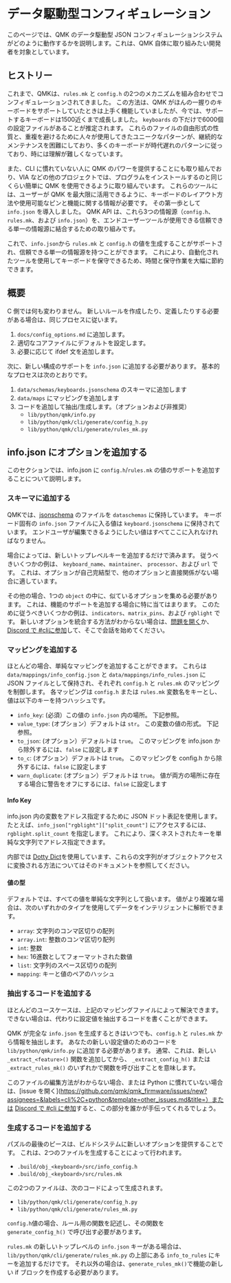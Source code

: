 # データ駆動型コンフィギュレーション

<!---
  grep --no-filename "^[ ]*git diff" docs/ja/*.md | sh
  original document: 0.12.7:docs/data_driven_config.md
  git diff 0.12.7 HEAD -- docs/data_driven_config.md | cat
-->

このページでは、QMK のデータ駆動型 JSON コンフィギュレーションシステムがどのように動作するかを説明します。これは、QMK 自体に取り組みたい開発者を対象としています。

## ヒストリー

これまで、QMKは、`rules.mk` と `config.h` の2つのメカニズムを組み合わせでコンフィギュレーションされてきました。
この方法は、QMK がほんの一握りのキーボードをサポートしていたときは上手く機能していましたが、今では、サポートするキーボードは1500近くまで成長しました。
`keyboards` の下だけで6000個の設定ファイルがあることが推定されます。
これらのファイルの自由形式の性質と、重複を避けるために人々が使用してきたユニークなパターンが、継続的なメンテナンスを困難にしており、多くのキーボードが時代遅れのパターンに従っており、時には理解が難しくなっています。

また、CLI に慣れていない人に QMK のパワーを提供することにも取り組んでおり、VIA などの他のプロジェクトでは、プログラムをインストールするのと同じくらい簡単に QMK を使用できるように取り組んでいます。
これらのツールには、ユーザーが QMK を最大限に活用できるように、キーボードのレイアウト方法や使用可能なピンと機能に関する情報が必要です。
その第一歩として `info.json` を導入しました。
QMK API は、これら3つの情報源（`config.h`、` rules.mk`、および `info.json`）を、エンドユーザーツールが使用できる信頼できる単一の情報源に結合するための取り組みです。

これで、`info.json`から `rules.mk` と `config.h` の値を生成することがサポートされ、信頼できる単一の情報源を持つことができます。
これにより、自動化されたツールを使用してキーボードを保守できるため、時間と保守作業を大幅に節約できます。

## 概要

C 側では何も変わりません。
新しいルールを作成したり、定義したりする必要がある場合は、同じプロセスに従います。

1. `docs/config_options.md` に追加します。
1. 適切なコアファイルにデフォルトを設定します。
1. 必要に応じて ifdef 文を追加します。

次に、新しい構成のサポートを `info.json` に追加する必要があります。
基本的なプロセスは次のとおりです。

1. `data/schemas/keyboards.jsonschema` のスキーマに追加します
1. `data/maps` にマッピングを追加します
1. コードを追加して抽出/生成します。（オプションおよび非推奨）
   * `lib/python/qmk/info.py`
   * `lib/python/qmk/cli/generate/config_h.py`
   * `lib/python/qmk/cli/generate/rules_mk.py`

## info.json にオプションを追加する

このセクションでは、info.json に `config.h`/`rules.mk` の値のサポートを追加することについて説明します。

### スキーマに追加する

QMKでは、[jsonschema](https:json-schema.org) のファイルを `dataschemas` に保持しています。
キーボード固有の `info.json` ファイルに入る値は `keyboard.jsonschema` に保持されています。
エンドユーザが編集できるようにしたい値はすべてここに入れなければなりません。

場合によっては、新しいトップレベルキーを追加するだけで済みます。
従うべきいくつかの例は、 `keyboard_name`、`maintainer`、 `processor`、および `url` です。
これは、オプションが自己完結型で、他のオプションと直接関係がない場合に適しています。

その他の場合、1つの `object` の中に、似ているオプションを集める必要があります。
これは、機能のサポートを追加する場合に特に当てはまります。
このために従うべきいくつかの例は、`indicators`、`matrix_pins`、および `rgblight` です。
新しいオプションを統合する方法がわからない場合は、[問題を開く](https://github.com/qmk/qmk_firmware/issues/new?assignees=&labels=cli%2C+python&template=other_issues.md&title=)か、[Discord で #cliに参加](https://discord.gg/heQPAgy)して、そこで会話を始めてください。

### マッピングを追加する

ほとんどの場合、単純なマッピングを追加することができます。
これらは `data/mappings/info_config.json` と `data/mappings/info_rules.json` に JSON ファイルとして保持され、それぞれ `config.h` と `rules.mk` のマッピングを制御します。
各マッピングは `config.h` または `rules.mk` 変数名をキーとし、値は以下のキーを持つハッシュです。

* `info_key`: (必須）この値の `info.json` 内の場所。 下記参照。
* `value_type`: (オプション）デフォルトは `str`。 この変数の値の形式。 下記参照。
* `to_json`: (オプション）デフォルトは `true`。 このマッピングを info.json から除外するには、`false` に設定します
* `to_c`: (オプション）デフォルトは `true`。 このマッピングを config.h から除外するには、`false` に設定します
* `warn_duplicate`: (オプション）デフォルトは `true`。 値が両方の場所に存在する場合に警告をオフにするには、`false` に設定します

#### Info Key

info.json 内の変数をアドレス指定するために JSON ドット表記を使用します。
たとえば、`info_json["rgblight"]["split_count"]` にアクセスするには、`rgblight.split_count` を指定します。
これにより、深くネストされたキーを単純な文字列でアドレス指定できます。

内部では [Dotty Dict](https://dotty-dict.readthedocs.io/en/latest/)を使用しています、これらの文字列がオブジェクトアクセスに変換される方法についてはそのドキュメントを参照してください。

#### 値の型

デフォルトでは、すべての値を単純な文字列として扱います。
値がより複雑な場合は、次のいずれかのタイプを使用してデータをインテリジェントに解析できます。

* `array`: 文字列のコンマ区切りの配列
* `array.int`: 整数のコンマ区切り配列
* `int`: 整数
* `hex`: 16進数としてフォーマットされた数値
* `list`: 文字列のスペース区切りの配列
* `mapping`: キーと値のペアのハッシュ

### 抽出するコードを追加する

ほとんどのユースケースは、上記のマッピングファイルによって解決できます。
できない場合は、代わりに設定値を抽出するコードを書くことができます。

QMK が完全な `info.json` を生成するときはいつでも、`config.h` と `rules.mk` から情報を抽出します。
あなたの新しい設定値のためのコードを `lib/python/qmk/info.py` に追加する必要があります。
通常、これは、新しい `_extract_<feature>()` 関数を追加してから、 `_extract_config_h()` または `_extract_rules_mk()` のいずれかで関数を呼び出すことを意味します。

このファイルの編集方法がわからない場合、または Python に慣れていない場合は、[issue を開く](https://github.com/qmk/qmk_firmware/issues/new?assignees=&labels=cli%2C+python&template=other_issues.md&title=）または [Discord で #cli に参加](https://discord.gg/heQPAgy)すると、この部分を誰かが手伝ってくれるでしょう。

### 生成するコードを追加する

パズルの最後のピースは、ビルドシステムに新しいオプションを提供することです。
これは、2つのファイルを生成することによって行われます。

* `.build/obj_<keyboard>/src/info_config.h`
* `.build/obj_<keyboard>/src/rules.mk`

この2つのファイルは、次のコードによって生成されます。

* `lib/python/qmk/cli/generate/config_h.py`
* `lib/python/qmk/cli/generate/rules_mk.py`

`config.h`値の場合、ルール用の関数を記述し、その関数を `generate_config_h()` で呼び出す必要があります。

`rules.mk` の新しいトップレベルの `info.json` キーがある場合は、`lib/python/qmk/cli/generate/rules_mk.py` の上部にある `info_to_rules` にキーを追加するだけです。
それ以外の場合は、`generate_rules_mk()`で機能の新しい if ブロックを作成する必要があります。
